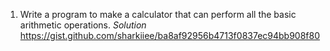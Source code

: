 1. Write a program to make a calculator that can perform all the basic arithmetic operations.
	*Solution*  https://gist.github.com/sharkiiee/ba8af92956b4713f0837ec94bb908f80